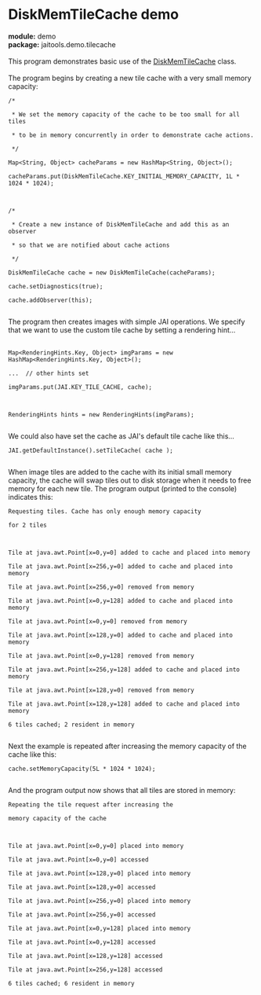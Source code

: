 # DiskMemTileCache demo #

**module:** demo <br>
<b>package:</b> jaitools.demo.tilecache<br>
<br>
This program demonstrates basic use of the <a href='UtilsTileCache.md'>DiskMemTileCache</a> class.<br>
<br>
The program begins by creating a new tile cache with a very small memory capacity:<br>
<pre><code>/*<br>
 * We set the memory capacity of the cache to be too small for all tiles<br>
 * to be in memory concurrently in order to demonstrate cache actions.<br>
 */<br>
Map&lt;String, Object&gt; cacheParams = new HashMap&lt;String, Object&gt;();<br>
cacheParams.put(DiskMemTileCache.KEY_INITIAL_MEMORY_CAPACITY, 1L * 1024 * 1024);<br>
<br>
/*<br>
 * Create a new instance of DiskMemTileCache and add this as an observer<br>
 * so that we are notified about cache actions<br>
 */<br>
DiskMemTileCache cache = new DiskMemTileCache(cacheParams);<br>
cache.setDiagnostics(true);<br>
cache.addObserver(this);<br>
</code></pre>

The program then creates images with simple JAI operations. We specify that we want to use the custom tile cache by setting a rendering hint...<br>
<br>
<pre><code>Map&lt;RenderingHints.Key, Object&gt; imgParams = new HashMap&lt;RenderingHints.Key, Object&gt;();<br>
...  // other hints set<br>
imgParams.put(JAI.KEY_TILE_CACHE, cache);<br>
<br>
RenderingHints hints = new RenderingHints(imgParams);<br>
</code></pre>

We could also have set the cache as JAI's default tile cache like this...<br>
<pre><code>JAI.getDefaultInstance().setTileCache( cache );<br>
</code></pre>

When image tiles are added to the cache with its initial small memory capacity, the cache will swap tiles out to disk storage when it needs to free memory for each new tile. The program output (printed to the console) indicates this:<br>
<pre><code>Requesting tiles. Cache has only enough memory capacity<br>
for 2 tiles<br>
<br>
Tile at java.awt.Point[x=0,y=0] added to cache and placed into memory<br>
Tile at java.awt.Point[x=256,y=0] added to cache and placed into memory<br>
Tile at java.awt.Point[x=256,y=0] removed from memory<br>
Tile at java.awt.Point[x=0,y=128] added to cache and placed into memory<br>
Tile at java.awt.Point[x=0,y=0] removed from memory<br>
Tile at java.awt.Point[x=128,y=0] added to cache and placed into memory<br>
Tile at java.awt.Point[x=0,y=128] removed from memory<br>
Tile at java.awt.Point[x=256,y=128] added to cache and placed into memory<br>
Tile at java.awt.Point[x=128,y=0] removed from memory<br>
Tile at java.awt.Point[x=128,y=128] added to cache and placed into memory<br>
6 tiles cached; 2 resident in memory<br>
</code></pre>

Next the example is repeated after increasing the memory capacity of the cache like this:<br>
<pre><code>cache.setMemoryCapacity(5L * 1024 * 1024);<br>
</code></pre>

And the program output now shows that all tiles are stored in memory:<br>
<pre><code>Repeating the tile request after increasing the<br>
memory capacity of the cache<br>
<br>
Tile at java.awt.Point[x=0,y=0] placed into memory<br>
Tile at java.awt.Point[x=0,y=0] accessed<br>
Tile at java.awt.Point[x=128,y=0] placed into memory<br>
Tile at java.awt.Point[x=128,y=0] accessed<br>
Tile at java.awt.Point[x=256,y=0] placed into memory<br>
Tile at java.awt.Point[x=256,y=0] accessed<br>
Tile at java.awt.Point[x=0,y=128] placed into memory<br>
Tile at java.awt.Point[x=0,y=128] accessed<br>
Tile at java.awt.Point[x=128,y=128] accessed<br>
Tile at java.awt.Point[x=256,y=128] accessed<br>
6 tiles cached; 6 resident in memory<br>
</code></pre>